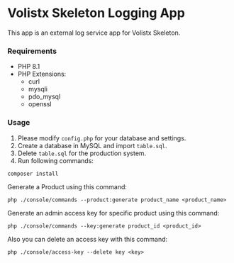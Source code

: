 # Volistx Skeleton Logging App

This app is an external log service app for Volistx Skeleton.

### Requirements
- PHP 8.1
- PHP Extensions:
  - curl
  - mysqli
  - pdo_mysql
  - openssl

### Usage
1. Please modify `config.php` for your database and settings.
2. Create a database in MySQL and import `table.sql`.
3. Delete `table.sql` for the production system.
4. Run following commands:
```
composer install
```

Generate a Product using this command:
```
php ./console/commands --product:generate product_name <product_name>
```
Generate an admin access key for specific product using this command:
```
php ./console/commands --key:generate product_id <product_id>
```
Also you can delete an access key with this command:
```
php ./console/access-key --delete key <key>
```